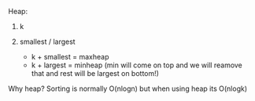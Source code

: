 Heap:
1. k
2. smallest / largest

   * k + smallest = maxheap
   * k + largest = minheap (min will come on top and we will reamove that and rest will be largest on bottom!)

Why heap?
  Sorting is normally O(nlogn) but when using heap its O(nlogk)
